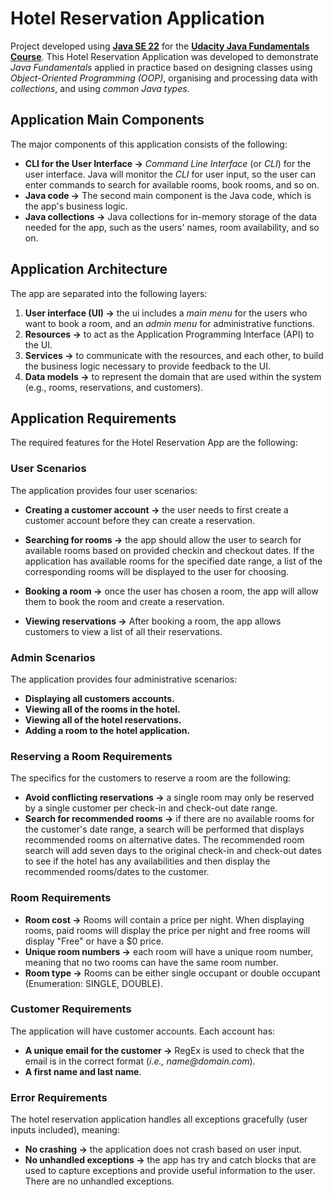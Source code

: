 # Hotel Reservation Application
Project developed using **[Java SE 22](https://www.oracle.com/java/technologies/java-se-glance.html)** for the **[Udacity Java Fundamentals Course](https://www.udacity.com/course/java-fundamentals--cd0282)**. 
This Hotel Reservation Application was developed to demonstrate _Java Fundamentals_ applied in practice based on designing classes using _Object-Oriented Programming (OOP)_, organising and processing data with _collections_, and using _common Java types_.

## Application Main Components

The major components of this application consists of the following:

- **CLI for the User Interface ->** _Command Line Interface_ (or _CLI_) for the user interface. Java will monitor the _CLI_ for user input, so the user can enter commands to search for available rooms, book rooms, and so on.
- **Java code ->** The second main component is the Java code, which is the app's business logic.
- **Java collections ->** Java collections for in-memory storage of the data needed for the app, such as the users' names, room availability, and so on.

## Application Architecture

The app are separated into the following layers:

1. **User interface (UI) ->** the ui includes a _main menu_ for the users who want to book a room, and an _admin menu_ for administrative functions.
2. **Resources ->** to act as the Application Programming Interface (API) to the UI.
3. **Services ->** to communicate with the resources, and each other, to build the business logic necessary to provide feedback to the UI.
4. **Data models ->** to represent the domain that are used within the system (e.g., rooms, reservations, and customers).

## Application Requirements

The required features for the Hotel Reservation App are the following:

### User Scenarios

The application provides four user scenarios:

- **Creating a customer account ->** the user needs to first create a customer account before they can create a reservation.

- **Searching for rooms ->** the app should allow the user to search for available rooms based on provided checkin and checkout dates. If the application has available rooms for the specified date range, a list of the corresponding rooms will be displayed to the user for choosing.

- **Booking a room ->** once the user has chosen a room, the app will allow them to book the room and create a reservation.

- **Viewing reservations ->** After booking a room, the app allows customers to view a list of all their reservations.

### Admin Scenarios

The application provides four administrative scenarios:

- **Displaying all customers accounts.**
- **Viewing all of the rooms in the hotel.**
- **Viewing all of the hotel reservations.**
- **Adding a room to the hotel application.**

### Reserving a Room Requirements

The specifics for the customers to reserve a room are the following:

- **Avoid conflicting reservations ->** a single room may only be reserved by a single customer per check-in and check-out date range.
- **Search for recommended rooms ->** if there are no available rooms for the customer's date range, a search will be performed that displays recommended rooms on alternative dates. The recommended room search will add seven days to the original check-in and check-out dates to see if the hotel has any availabilities and then display the recommended rooms/dates to the customer.

### Room Requirements

- **Room cost ->** Rooms will contain a price per night. When displaying rooms, paid rooms will display the price per night and free rooms will display "Free" or have a $0 price.
- **Unique room numbers ->** each room will have a unique room number, meaning that no two rooms can have the same room number.
- **Room type ->** Rooms can be either single occupant or double occupant (Enumeration: SINGLE, DOUBLE).

### Customer Requirements

The application will have customer accounts. Each account has:

- **A unique email for the customer ->** RegEx is used to check that the email is in the correct format (_i.e., name@domain.com_).
- **A first name and last name**.

### Error Requirements

The hotel reservation application handles all exceptions gracefully (user inputs included), meaning:

- **No crashing ->** the application does not crash based on user input.
- **No unhandled exceptions ->** the app has try and catch blocks that are used to capture exceptions and provide useful information to the user. There are no unhandled exceptions.
  
